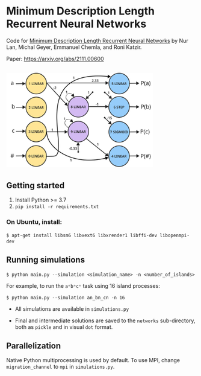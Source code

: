 # Minimum Description Length Recurrent Neural Networks

Code for [Minimum Description Length Recurrent Neural Networks](https://arxiv.org/abs/2111.00600) by Nur Lan, Michal Geyer, Emmanuel Chemla, and Roni Katzir.

Paper: https://arxiv.org/abs/2111.00600

<img src="assets/anbncn.png" width="390" style="margin: 15px 0 5px 0"> 

## Getting started
1. Install Python >= 3.7
2. `pip install -r requirements.txt`

### On Ubuntu, install:
```
$ apt-get install libsm6 libxext6 libxrender1 libffi-dev libopenmpi-dev
```

## Running simulations

```
$ python main.py --simulation <simulation_name> -n <number_of_islands>
```

For example, to run the `aⁿbⁿcⁿ` task using 16 island processes:
```
$ python main.py --simulation an_bn_cn -n 16
```

* All simulations are available in `simulations.py`

* Final and intermediate solutions are saved to the `networks` sub-directory, both as `pickle` and in visual `dot` format.


## Parallelization

Native Python multiprocessing is used by default. To use MPI, change `migration_channel` to `mpi` in `simulations.py`.